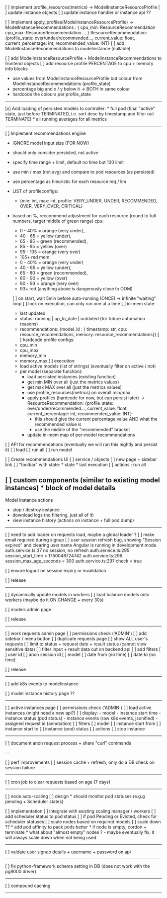 

[ ] implement profile_resources(metrics) -> ModelInstanceResourceProfile
  [ ] update instance objects
  [ ] update instance handler or instance api ??

[ ] implement apply_profiles(ModelInstanceResourceProfile) -> 
  ModelInstanceRecommendations : { cpu_min: ResourceRecommendation
    cpu_max: ResourceRecommendation
    ...
  }
    ResourceRecommendation: {profile_state: over/under/recommended..., current_value: float, current_percentage: int, recommended_value: INT}
[ ] add ModelInstanceRecommendations to modelinstance (nullable)


[ ] add ModelInstanceResourceProfile + ModelInstanceRecommendations to frontend objects
[ ] add resource profile PERCENTAGE to cpu + memory info blocks
  * use values from ModelInstanceResourceProfile but colour from ModelInstanceRecommendations (profile_state)
  * percentage big and x / y below it -> BOTH in same colour
  * hardcode the colours per profile_state

---

[x] Add loading of persisted models to controller:
    * full pod (final "active" state, just before TERMINATED, i.e. sort desc by timestamp and filter out TERMINATE)
    * all running averages for all metrics

---

[ ] Implement recommendations engine
  * IGNORE model input size (FOR NOW)
  * should only consider persisted, not active
  * specify time range + limit, default no time but 100 limit
  * use min / max (not avg) and compare to pod resources (as persisted)
  * use percentage as hieuristic for each resource req / lim
  * LIST of profileconfigs:
    - {min: int, max: int, profile: VERY_UNDER, UNDER, RECOMMENDED, OVER, VERY_OVER, CRITICAL}
  * based on %, reccommend adjustment for each resource (round to full numbers, target middle of green range)
      cpu:
      - 0 - 40% = orange (very under), 
      - 40 - 65 = yellow (under),
      - 65 - 85 = green (recommended),
      - 85 - 95 = yellow (over)
      - 95 - 105 = orange (very over)
      - 105+ red 
      mem:
      - 0 - 40% = orange (very under)
      - 40 - 65 = yellow (under),
      - 65 - 80 = green (recommended),
      - 80 - 90 = yellow (over)
      - 90 - 93 = orange (very over)
      - 93+ red (anything above is dangerously close to OOM) 

    [ ] on start, wait 5min before auto-running (ONCE) -> infinite "waiting" loop 
    [ ] lock on execution, can only run one at a time
    [ ] in-mem state:
      - last updated
      - status: running | up_to_date | outdated (for future automation reasons)
      - recommendations:
        {model_id : { timestamp: str, cpu: resource_recomendations, memory: resource_recommendations}}
    [ ] hardcode profile configs: 
      * cpu_min
      * cpu_max
      * memory_min
      * memory_max
    [ ] execution:
      - load active models (list of strings) (eventually filter on active / not)
      - per model (separate function):
          - load persisted instances (existing function)
          - get min MIN over all (just the metrics values)
          - get max MAX over all (just the metrics values)
          - use profile_resources(metrics) on overall min/max
          - apply profiles (hardcode for now, but can persist later) 
            -> ResourceRecommendation: {profile_state: over/under/recommended..., current_value: float, current_percentage: int, recommended_value: INT}
            * this should give the current percentage value AND what the recommended value is
            * use the middle of the "recommended" bracket
          - update in-mem map of per-model recommendations

[ ] API for recommendations (eventually we will run this nightly and persist it)
  [ ] load
  [ ] run all
  [ ] run model

[ ] Create recommendations UI
  [ ] service / objects
  [ ] new page + sidebar link
  [ ] "toolbar" with state:
    * state
    * last execution 
  [ ] actions : run all

  [ ] custom components (similar to existing model instances)
    * block of model details
---

Model Instance actions

- stop / destroy instance
- download logs (no filtering, just all of it)
- view instance history (actions on instance + full pod dump)

---

[ ] need to add loader on requests load, maybe a global loader ?
[ ] make email required during signup
[ ] user session refresh bug, showing "Session expired" and clearing user name 
  Angular is running in development mode.
  auth.service.ts:37 no session, no refresh
  auth.service.ts:295 session_start_time = 1750048724742
  auth.service.ts:296 session_max_age_seconds = 300
  auth.service.ts:297 check = true

[ ] ensure logout on session expiry or invalidation

[ ] release

---

[ ] dynamically update models in workers
  [ ] load balance models onto workers (maybe do it ON CHANGE + every 30s)

[ ] models admin page

[ ] release

---

[ ] work requests admin page
  [ ] permissions check ('ADMIN')
  [ ] add sidebar / menu button
  [ ] duplicate requests page
  [ ] show ALL user's requests
  [ ] limit to status + request date + result status (cannot view sensitive data)
    [ ] filter input + result data out on backend api
  [ ] add filters
    [ ] user id
    [ ] anon session id
    [ ] model
    [ ] date from (no time)
    [ ] date to (no time)

[ ] release

---

[ ] add k8s events to modelinstance

[ ] model instance history page ??

---

[ ] active instances page
  [ ] permissions check ('ADMIN')
  [ ] load active instances (might need a new api?)
  [ ] display:
    - model
    - instance start time
    - instance status (pod status)
    - instance events (raw k8s events, jsonified)
    - assigned request id (annotation)
  [ ] filters
    [ ] model
    [ ] instance start from
    [ ] instance start to
    [ ] instance (pod) status
  [ ] actions
    [ ] stop instance

---

[ ] document anon request process + share "curl" commands

--

[ ] perf improvements
  [ ] session cache + refresh, only do a DB check on session failure

---

[ ] cron job to clear requests based on age (7 days)

---

[ ] node auto-scaling
  [ ] design
    * should monitor pod statuses (e.g.g pending + Scheduler states)

  [ ] implementation
    [ ] integrate with existing scaling manager / workers
    [ ] add scheduler status to pod status
    [ ] if pod Pending or Evicted, check for scheduler statuses
    [ ] scale nodes based on required models
    [ ] scale down ??
      * add pod affinity to pack pods better
      * if node is empty, cordon + terminate
      * what about "almost empty" nodes ? - maybe eventually fix, it will always scale down when not being used


---

[ ] valdate user signup details + username + password on api 

---

[ ] fix python-framework schema setting in DB (does not work with the pg8000 driver)

---

[ ] compound caching

---